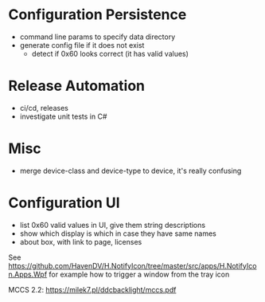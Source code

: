 Configuration Persistence
=========================

- command line params to specify data directory
- generate config file if it does not exist
    - detect if 0x60 looks correct (it has valid values)

Release Automation
==================

- ci/cd, releases
- investigate unit tests in C#

Misc
====

- merge device-class and device-type to device, it's really confusing

Configuration UI
================

- list 0x60 valid values in UI, give them string descriptions
- show which display is which in case they have same names
- about box, with link to page, licenses

See https://github.com/HavenDV/H.NotifyIcon/tree/master/src/apps/H.NotifyIcon.Apps.Wpf for example how to trigger a window from the tray icon

MCCS 2.2: https://milek7.pl/ddcbacklight/mccs.pdf
